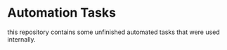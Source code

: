 # Automation Tasks
this repository contains some unfinished automated tasks that were used internally.
